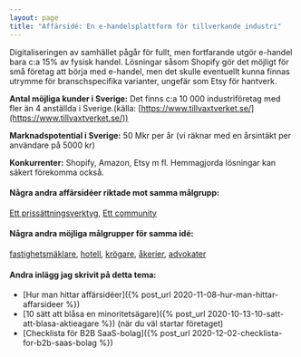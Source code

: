 ```yaml
---
layout: page
title: "Affärsidé: En e-handelsplattform för tillverkande industri"
---
```

Digitaliseringen av samhället pågår för fullt, men fortfarande utgör e-handel bara c:a 15% av fysisk handel. Lösningar såsom Shopify gör det möjligt för små företag att börja med e-handel, men det skulle eventuellt kunna finnas utrymme för branschspecifika varianter, ungefär som Etsy för hantverk.

**Antal möjliga kunder i Sverige:** Det finns c:a 10 000 industriföretag med fler än 4 anställda i Sverige.(källa: [https://www.tillvaxtverket.se/](https://www.tillvaxtverket.se/))

**Marknadspotential i Sverige:** 50 Mkr per år (vi räknar med en årsintäkt per användare på 5000 kr)

**Konkurrenter:** Shopify, Amazon, Etsy m fl. Hemmagjorda lösningar kan säkert förekomma också.

#### Några andra affärsidéer riktade mot samma målgrupp:
[Ett prissättningsverktyg](/affarsideer/ett-prissattningsverktyg-for-tillverkande-industri/), [Ett community](/affarsideer/ett-community-for-tillverkande-industri/)


#### Några andra möjliga målgrupper för samma idé:
[fastighetsmäklare](/affarsideer/en-e-handelsplattform-for-fastighetsmaklare/), [hotell](/affarsideer/en-e-handelsplattform-for-hotell/), [krögare](/affarsideer/en-e-handelsplattform-for-krogare/), [åkerier](/affarsideer/en-e-handelsplattform-for-akerier/), [advokater](/affarsideer/en-e-handelsplattform-for-advokater/)

#### Andra inlägg jag skrivit på detta tema:
- [Hur man hittar affärsidéer]({% post_url 2020-11-08-hur-man-hittar-affarsideer %})
- [10 sätt att blåsa en minoritetsägare]({% post_url 2020-10-13-10-satt-att-blasa-aktieagare %}) (när du väl startar företaget)
- [Checklista för B2B SaaS-bolag]({% post_url 2020-12-02-checklista-for-b2b-saas-bolag %})

